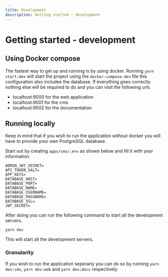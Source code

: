 ```yaml
---
title: Development
description: Getting started - development
---
```


# Getting started - development

## Using Docker compose

The fastest way to get up and running is by using docker. Running `yarn start:dev` will start the project using the `docker-compose.dev` file this configuration also includes the database. If everything goes correctly nothing else will be required to do and you can visit the following urls.

- localhost:9000 for the web application
- localhost:9001 for the cms
- localhost:9002 for the documentation

## Running locally

Keep in mind that if you wish to run the application without docker you will have to provide your own PostgreSQL database.

Start out by creating `apps/cms/.env` as shown below and fill it with your information.

```shell
ADMIN_JWT_SECRET=
API_TOKEN_SALT=
APP_KEYS=
DATABASE_HOST=
DATABASE_PORT=
DATABASE_NAME=
DATABASE_USERNAME=
DATABASE_PASSWORD=
DATABASE_SSL=
JWT_SECRET=
```

After doing you can run the following command to start all the development servers.

```shell
yarn dev
```

This will start all the development servers.

### Granularity

If you wish to run the application seperarly you can do so by running `yarn dev:cms`, `yarn dev:web` and `yarn dev:docs` respectively.
